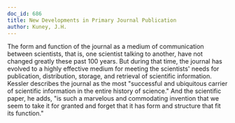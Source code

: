 ```yaml
---
doc_id: 686
title: New Developments in Primary Journal Publication
author: Kuney, J.H.
---
```


The form and function of the journal as a medium
of communication between scientists, that is, one scientist
talking to another, have not changed greatly these past 100
years.	But during that time, the journal has evolved to a
highly effective medium for meeting the scientists' needs
for publication, distribution, storage, and retrieval of scientific
information.  Kessler describes the journal as the most
"successful and ubiquitous carrier of scientific information in
the entire history of science."  And the scientific paper, he
adds, "is such a marvelous and commodating invention that we
seem to take it for granted and forget that it has form and
structure that fit its function."